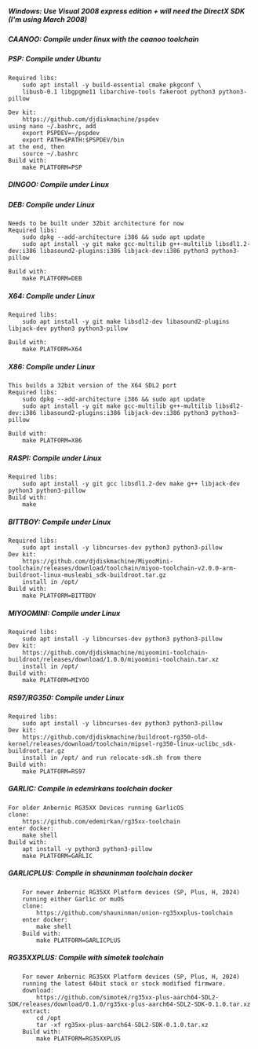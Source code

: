 ##### Windows: Use Visual 2008 express edition + will need the DirectX SDK (I'm using March 2008)

##### CAANOO: Compile under linux with the caanoo toolchain

##### PSP: Compile under Ubuntu
	Required libs:
		sudo apt install -y build-essential cmake pkgconf \
		libusb-0.1 libgpgme11 libarchive-tools fakeroot python3 python3-pillow

	Dev kit:
		https://github.com/djdiskmachine/pspdev
	using nano ~/.bashrc, add
		export PSPDEV=~/pspdev
		export PATH=$PATH:$PSPDEV/bin
	at the end, then
		source ~/.bashrc
	Build with:
		make PLATFORM=PSP

##### DINGOO: Compile under Linux

##### DEB: Compile under Linux
	Needs to be built under 32bit architecture for now
	Required libs:
		sudo dpkg --add-architecture i386 && sudo apt update
	    sudo apt install -y git make gcc-multilib g++-multilib libsdl1.2-dev:i386 libasound2-plugins:i386 libjack-dev:i386 python3 python3-pillow

	Build with:
		make PLATFORM=DEB
		
##### X64: Compile under Linux
	Required libs:
	    sudo apt install -y git make libsdl2-dev libasound2-plugins libjack-dev python3 python3-pillow

	Build with:
		make PLATFORM=X64
		
##### X86: Compile under Linux
	This builds a 32bit version of the X64 SDL2 port
	Required libs:
		sudo dpkg --add-architecture i386 && sudo apt update
	    sudo apt install -y git make gcc-multilib g++-multilib libsdl2-dev:i386 libasound2-plugins:i386 libjack-dev:i386 python3 python3-pillow

	Build with:
		make PLATFORM=X86

##### RASPI: Compile under Linux
	Required libs:
	    sudo apt install -y git gcc libsdl1.2-dev make g++ libjack-dev python3 python3-pillow
	Build with:
		make

##### BITTBOY: Compile under Linux
	Required libs:
		sudo apt install -y libncurses-dev python3 python3-pillow
	Dev kit:
		https://github.com/djdiskmachine/MiyooMini-toolchain/releases/download/toolchain/miyoo-toolchain-v2.0.0-arm-buildroot-linux-musleabi_sdk-buildroot.tar.gz
	    install in /opt/
	Build with:
		make PLATFORM=BITTBOY

##### MIYOOMINI: Compile under Linux
	Required libs:
		sudo apt install -y libncurses-dev python3 python3-pillow
	Dev kit:
		https://github.com/djdiskmachine/miyoomini-toolchain-buildroot/releases/download/1.0.0/miyoomini-toolchain.tar.xz
	    install in /opt/
	Build with:
		make PLATFORM=MIYOO

##### RS97/RG350: Compile under Linux
	Required libs:
		sudo apt install -y libncurses-dev python3 python3-pillow
	Dev kit:
		https://github.com/djdiskmachine/buildroot-rg350-old-kernel/releases/download/toolchain/mipsel-rg350-linux-uclibc_sdk-buildroot.tar.gz
	    install in /opt/ and run relocate-sdk.sh from there
	Build with:
		make PLATFORM=RS97

##### GARLIC: Compile in edemirkans toolchain docker
	For older Anbernic RG35XX Devices running GarlicOS
	clone:
		https://github.com/edemirkan/rg35xx-toolchain
	enter docker:
		make shell
	Build with:
		apt install -y python3 python3-pillow
		make PLATFORM=GARLIC

##### GARLICPLUS: Compile in shauninman toolchain docker
        For newer Anbernic RG35XX Platform devices (SP, Plus, H, 2024)
        running either Garlic or muOS
        clone:
            https://github.com/shauninman/union-rg35xxplus-toolchain
        enter docker:
            make shell
        Build with:
            make PLATFORM=GARLICPLUS
        
##### RG35XXPLUS: Compile with simotek toolchain
        For newer Anbernic RG35XX Platform devices (SP, Plus, H, 2024)
        running the latest 64bit stock or stock modified firmware.
        download:
            https://github.com/simotek/rg35xx-plus-aarch64-SDL2-SDK/releases/download/0.1.0/rg35xx-plus-aarch64-SDL2-SDK-0.1.0.tar.xz
        extract:
            cd /opt
            tar -xf rg35xx-plus-aarch64-SDL2-SDK-0.1.0.tar.xz
        Build with:
            make PLATFORM=RG35XXPLUS
